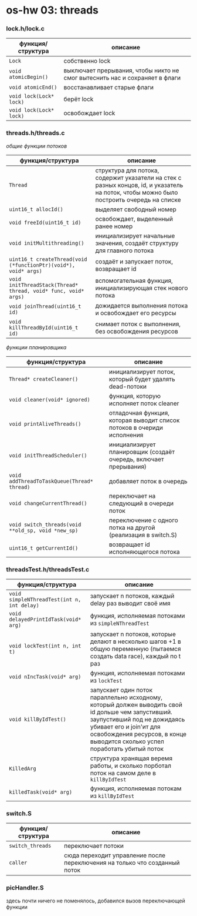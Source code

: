 # os-hw 03: threads


### lock.h/lock.c

**функция/структура** | **описание**
---|---
`Lock` | собственно lock
`void atomicBegin()` | выключает прерывания, чтобы никто не смог вытеснить нас и сохраняет в флаги
`void atomicEnd()` | восстанавливает старые флаги
`void lock(Lock* lock)` | берёт lock
`void lock(Lock* lock)` | освобождает lock

### threads.h/threads.c

*общие функции потоков*

**функция/структура** | **описание**
---|---
`Thread` | структура для потока, содержит указатели на стек с разных концов, id, и указатель на поток, чтобы можно было построить очередь на списке
`uint16_t allocId()` | выделяет свободный номер
`void freeId(uint16_t id)` | освобождает, выделенный ранее номер
`void initMultithreading()` | инициализирует начальные значения, создаёт структуру для главного потока
`uint16_t createThread(void (*functionPtr)(void*), void* args)` | создаёт и запускает поток, возвращает id
`void initThreadStack(Thread* thread, void* func, void* args)` | вспомогательная функция, инициализирующая стек нового потока
`void joinThread(uint16_t id)` | дожидается выполнения потока и освобождает его ресурсы
`void killThreadById(uint16_t id)` | снимает поток с выполнения, без освобождения ресурсов

*функции планировщика*

**функция/структура** | **описание**
---|---
`Thread* createCleaner()` | инициализирует поток, который будет удалять dead-потоки
`void cleaner(void* ignored)` | функция, которую исполняет поток cleaner
`void printAliveThreads()` | отладочная функция, которая выводит список потоков в очериди исполнения
`void initThreadScheduler()` | инициализирует планировщик (создаёт очередь, включает прерывания)
`void addThreadToTaskQueue(Thread* thread)` | добавляет поток в очередь
`void changeCurrentThread()` | переключает на следующий в очереди поток
`void switch_threads(void **old_sp, void *new_sp)` | переключение с одного потка на другой (реализация в switch.S)
`uint16_t getCurrentId()` | возвращает id исполняющегося потока

### threadsTest.h/threadsTest.c

**функция/структура** | **описание**
---|---
`void simpleNThreadTest(int n, int delay)` | запускает n потоков, каждый delay раз выводит своё имя
`void delayedPrintIdTask(void* arg)` | функция, исполняемая потоками из `simpleNThreadTest`
`void lockTest(int n, int t)` | запускает n потоков, которые делают в несколько шагов +1 в общую переменную (пытаемся создать data race), каждый по t раз
`void nIncTask(void* arg)` | функция, исполняемая потоками из `lockTest`
`void killByIdTest()` | запускает один поток параллельно исходному, который должен выводить свой id дольше чем запустивший.   заупустивший под не дожидаясь убивает его и join'ит для освобождения ресурсов, в конце выводится сколько успел поработать убитый поток
`KilledArg` | структура хранящая веремя работы, и сколько порботал поток на самом деле в `killByIdTest`
`killedTask(void* arg)` | функция, исполняемая потокам из `killByIdTest`

### switch.S
**функция/структура** | **описание**
---|---
`switch_threads` | переключает потоки
`caller` | сюда переходит управление после переключения на только что созданный поток

### picHandler.S
здесь почти ничего не поменялось, добавился вызов переключающей функции 
